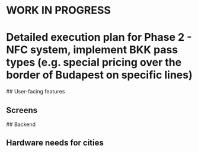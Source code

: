 # WORK IN PROGRESS

# Detailed execution plan for Phase 2 - NFC system, implement BKK pass types (e.g. special pricing over the border of Budapest on specific lines)

## User-facing features
## Screens
## Backend
## Hardware needs for cities